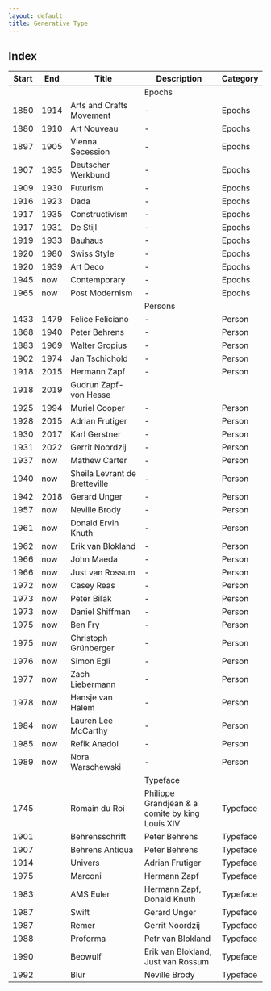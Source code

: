 ```yaml
---
layout: default
title: Generative Type
---
```


## Index 

| Start | End | Title | Description | Category |
| --- | --- | --- | --- | --- |
| | | | Epochs | |									
| 1850 | 1914 | Arts and Crafts Movement | - | Epochs |
| 1880 | 1910 | Art Nouveau | - | Epochs |
| 1897 | 1905 | Vienna Secession | - | Epochs |
| 1907 | 1935 | Deutscher Werkbund | - | Epochs |
| 1909 | 1930 | Futurism | - | Epochs |
| 1916 | 1923 | Dada | - | Epochs |
| 1917 | 1935 | Constructivism | - | Epochs |
| 1917 | 1931 | De Stijl | - | Epochs |
| 1919 | 1933 | Bauhaus | - | Epochs |
| 1920 | 1980 | Swiss Style | - | Epochs |
| 1920 | 1939 | Art Deco | - | Epochs |
| 1945 | now | Contemporary | - | Epochs |
| 1965 | now | Post Modernism | - | Epochs |
| | | | Persons | |		
| 1433 | 1479	| Felice Feliciano | - | Person |
| 1868 | 1940	| Peter Behrens | - | Person |
| 1883 | 1969	| Walter Gropius | - | Person |
| 1902 | 1974	| Jan Tschichold | - | Person |
| 1918 | 2015	| Hermann Zapf | - | Person |
| 1918 | 2019	| Gudrun Zapf-von Hesse | | | Person |
| 1925 | 1994	| Muriel Cooper | - | Person |
| 1928 | 2015	| Adrian Frutiger | - | Person |
| 1930 | 2017	| Karl Gerstner | - | Person |
| 1931 | 2022	| Gerrit Noordzij | - | Person |
| 1937 | now	| Mathew Carter | - | Person |
| 1940 | now	| Sheila Levrant de Bretteville | - | Person |
| 1942 | 2018	| Gerard Unger | - | Person |
| 1957 | now	| Neville Brody | - | Person |
| 1961 | now	| Donald Ervin Knuth | - | Person |
| 1962 | now	| Erik van Blokland | - | Person |
| 1966 | now	| John Maeda | - | Person |
| 1966 | now	| Just van Rossum | - | Person |
| 1972 | now	| Casey Reas | - | Person |
| 1973 | now	| Peter Biľak | - | Person |
| 1973 | now	| Daniel Shiffman | - | Person |
| 1975 | now	| Ben Fry | - | Person |
| 1975 | now	| Christoph Grünberger | - | Person |
| 1976 | now	| Simon Egli | - | Person |
| 1977 | now	| Zach Liebermann | - | Person |
| 1978 | now	| Hansje van Halem | - | Person |
| 1984 | now	| Lauren Lee McCarthy	| - | Person |
| 1985 | now	| Refik Anadol | - | Person |
| 1989 | now	| Nora Warschewski | - | Person |
| | | | Typeface | |									
| 1745 | | Romain du Roi | Philippe Grandjean & a comite by king Louis XIV | Typeface |
| 1901 | | Behrensschrift | Peter Behrens | Typeface |
| 1907 | | Behrens Antiqua | Peter Behrens | Typeface |
| 1914 | | Univers | Adrian Frutiger | Typeface |
| 1975 | | Marconi | Hermann Zapf | Typeface |
| 1983 | | AMS Euler | Hermann Zapf, Donald Knuth | Typeface |
| 1987 | | Swift	| Gerard Unger | Typeface |
| 1987 | | Remer	| Gerrit Noordzij | Typeface |
| 1988 | | Proforma | Petr van Blokland | Typeface |
| 1990 | | Beowulf | Erik van Blokland, Just van Rossum | Typeface |
| 1992 | | Blur | Neville Brody | Typeface |
